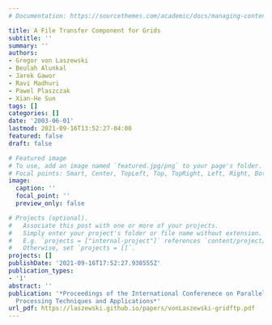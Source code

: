```yaml
---
# Documentation: https://sourcethemes.com/academic/docs/managing-content/

title: A File Transfer Component for Grids
subtitle: ''
summary: ''
authors:
- Gregor von Laszewski
- Beulah Alunkal
- Jarek Gawor
- Ravi Madhuri
- Pawel Plaszczak
- Xian-He Sun
tags: []
categories: []
date: '2003-06-01'
lastmod: 2021-09-16T13:52:27-04:00
featured: false
draft: false

# Featured image
# To use, add an image named `featured.jpg/png` to your page's folder.
# Focal points: Smart, Center, TopLeft, Top, TopRight, Left, Right, BottomLeft, Bottom, BottomRight.
image:
  caption: ''
  focal_point: ''
  preview_only: false

# Projects (optional).
#   Associate this post with one or more of your projects.
#   Simply enter your project's folder or file name without extension.
#   E.g. `projects = ["internal-project"]` references `content/project/deep-learning/index.md`.
#   Otherwise, set `projects = []`.
projects: []
publishDate: '2021-09-16T17:52:27.938555Z'
publication_types:
- '1'
abstract: ''
publication: '*Proceedings of the International Conferenece on Parallel and Distributed
  Processing Techniques and Applications*'
url_pdf: https://laszewski.github.io/papers/vonLaszewski-gridftp.pdf
---
```

